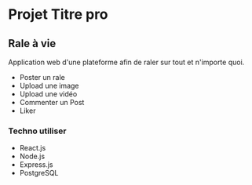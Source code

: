 # Projet Titre pro

## Rale à vie

Application web d'une plateforme afin de raler sur tout et n'importe quoi.
- Poster un rale
- Upload une image
- Upload une vidéo
- Commenter un Post
- Liker

### Techno utiliser

- React.js
- Node.js
- Express.js
- PostgreSQL

